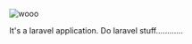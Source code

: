 ![wooo](https://cdn.discordapp.com/emojis/698924588188434494.gif?size=96)

It's a laravel application. Do laravel stuff............

